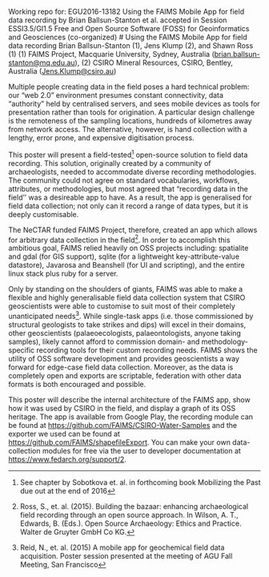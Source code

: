 Working repo for: EGU2016-13182
Using the FAIMS Mobile App for field data recording
by Brian Ballsun-Stanton et al.
accepted in Session ESSI3.5/GI1.5 Free and Open Source Software (FOSS) for Geoinformatics and Geosciences (co-organized) # Using the FAIMS Mobile App for field data recording Brian Ballsun-Stanton (1), Jens Klump (2), and Shawn Ross (1) (1) FAIMS Project, Macquarie University, Sydney, Australia (brian.ballsun-stanton@mq.edu.au), (2) CSIRO Mineral Resources, CSIRO, Bentley, Australia (Jens.Klump@csiro.au) 

Multiple people creating data in the field poses a hard technical problem: our “web 2.0” environment presumes constant connectivity, data “authority” held by centralised servers, and sees mobile devices as tools for presentation rather than tools for origination. A particular design challenge is the remoteness of the sampling locations, hundreds of kilometres away from network access. The alternative, however, is hand collection with a lengthy, error prone, and expensive digitisation process. 

This poster will present a field-tested[^footnote1] open-source solution to field data recording. This solution, originally created by a community of archaeologists, needed to accommodate diverse recording methodologies. The community could not agree on standard vocabularies, workflows, attributes, or methodologies, but most agreed that “recording data in the field’’ was a desireable app to have. As a result, the app is generalised for field data collection; not only can it record a range of data types, but it is deeply customisable. 

The NeCTAR funded FAIMS Project, therefore, created an app which allows for arbitrary data collection in the field[^footnote2]. In order to accomplish this ambitious goal, FAIMS relied heavily on OSS projects including: spatialite and gdal (for GIS support), sqlite (for a lightweight key-attribute-value datastore), Javarosa and Beanshell (for UI and scripting), and the entire linux stack plus ruby for a server. 

Only by standing on the shoulders of giants, FAIMS was able to make a flexible and highly generalisable field data collection system that CSIRO geoscientists were able to customise to suit most of their completely unanticipated needs[^footnote3]. While single-task apps (i.e. those commissioned by structural geologists to take strikes and dips) will excel in their domains, other geoscientists (palaeoecologists, palaeontologists, anyone taking samples), likely cannot afford to commission domain- and methodology- specific recording tools for their custom recording needs. FAIMS shows the utility of OSS software development and provides geoscientists a way forward for edge-case field data collection. Moreover, as the data is completely open and exports are scriptable, federation with other data formats is both encouraged and possible. 

This poster will describe the internal architecture of the FAIMS app, show how it was used by CSIRO in the field, and display a graph of its OSS heritage. The app is available from Google Play, the recording module can be found at https://github.com/FAIMS/CSIRO-Water-Samples and the exporter we used can be found at https://github.com/FAIMS/shapefileExport. You can make your own data-collection modules for free via the user to developer documentation at https://www.fedarch.org/support/2.


[^footnote1]: See chapter by Sobotkova et. al. in forthcoming book Mobilizing the Past due out at the end of 2016

[^footnote2]: Ross, S., et. al. (2015). Building the bazaar: enhancing archaeological field recording through an open source approach. In Wilson, A. T., Edwards, B. (Eds.). Open Source Archaeology: Ethics and Practice. Walter de Gruyter GmbH Co KG.

[^footnote3]: Reid, N., et. al. (2015) A mobile app for geochemical field data acquisition. Poster session presented at the meeting of AGU Fall Meeting, San Francisco
